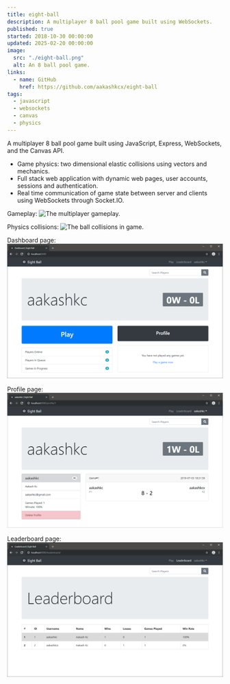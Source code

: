 ```yaml
---
title: eight-ball
description: A multiplayer 8 ball pool game built using WebSockets.
published: true
started: 2018-10-30 00:00:00
updated: 2025-02-20 00:00:00
image:
  src: "./eight-ball.png"
  alt: An 8 ball pool game.
links:
  - name: GitHub
    href: https://github.com/aakashkcx/eight-ball
tags:
  - javascript
  - websockets
  - canvas
  - physics
---
```


A multiplayer 8 ball pool game built using JavaScript, Express, WebSockets, and the Canvas API.

- Game physics: two dimensional elastic collisions using vectors and mechanics.
- Full stack web application with dynamic web pages, user accounts, sessions and authentication.
- Real time communication of game state between server and clients using WebSockets through Socket.IO.

Gameplay:
![The multiplayer gameplay.](/assets/eight-ball/eight-ball-gameplay.gif)

Physics collisions:
![The ball collisions in game.](/assets/eight-ball/eight-ball-physics.gif)

Dashboard page:
![The dashboard of the game.](./eight-ball-dashboard.png)

Profile page:
![The profile page of the game.](./eight-ball-profile.png)

Leaderboard page:
![The leaderboard page of the game.](./eight-ball-leaderboard.png)
